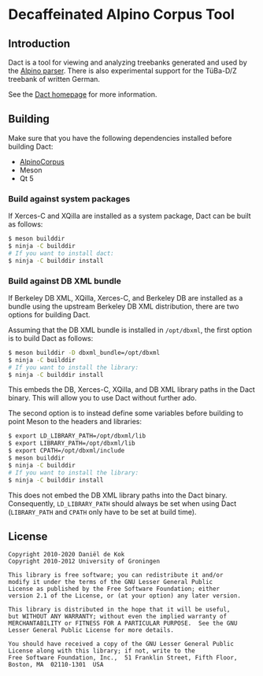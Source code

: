 # Decaffeinated Alpino Corpus Tool

## Introduction

Dact is a tool for viewing and analyzing treebanks generated and used by the
[Alpino parser](http://www.let.rug.nl/~vannoord/alp/Alpino/). There is also
experimental support for the TüBa-D/Z treebank of written German.

See the [Dact homepage](http://rug-compling.github.io/dact/) for more information.

## Building

Make sure that you have the following dependencies installed before building Dact:

 * [AlpinoCorpus](http://github.com/rug-compling/alpinocorpus)
 * Meson
 * Qt 5

### Build against system packages

If Xerces-C and XQilla are installed as a system package, Dact can be
built as follows:

```bash
$ meson builddir
$ ninja -C builddir
# If you want to install dact:
$ ninja -C builddir install
```

### Build against DB XML bundle

If Berkeley DB XML, XQilla, Xerces-C, and Berkeley DB are installed as
a bundle using the upstream Berkeley DB XML distribution, there are
two options for building Dact.

Assuming that the DB XML bundle is installed in `/opt/dbxml`, the
first option is to build Dact as follows:

```bash
$ meson builddir -D dbxml_bundle=/opt/dbxml
$ ninja -C builddir
# If you want to install the library:
$ ninja -C builddir install
```

This embeds the DB, Xerces-C, XQilla, and DB XML library paths in the
Dact binary. This will allow you to use Dact without further ado.

The second option is to instead define some variables before building
to point Meson to the headers and libraries:

```bash
$ export LD_LIBRARY_PATH=/opt/dbxml/lib
$ export LIBRARY_PATH=/opt/dbxml/lib
$ export CPATH=/opt/dbxml/include
$ meson builddir
$ ninja -C builddir
# If you want to install the library:
$ ninja -C builddir install
```

This does not embed the DB XML library paths into the Dact binary.
Consequently, `LD_LIBRARY_PATH` should always be set when using Dact
(`LIBRARY_PATH` and `CPATH` only have to be set at build time).

## License

~~~
Copyright 2010-2020 Daniël de Kok
Copyright 2010-2012 University of Groningen

This library is free software; you can redistribute it and/or
modify it under the terms of the GNU Lesser General Public
License as published by the Free Software Foundation; either
version 2.1 of the License, or (at your option) any later version.

This library is distributed in the hope that it will be useful,
but WITHOUT ANY WARRANTY; without even the implied warranty of
MERCHANTABILITY or FITNESS FOR A PARTICULAR PURPOSE.  See the GNU
Lesser General Public License for more details.

You should have received a copy of the GNU Lesser General Public
License along with this library; if not, write to the 
Free Software Foundation, Inc.,  51 Franklin Street, Fifth Floor,
Boston, MA  02110-1301  USA
~~~
